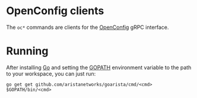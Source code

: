 # OpenConfig clients

The `oc*` commands are clients for the [OpenConfig](http://openconfig.net) gRPC interface.

# Running

After installing [Go](https://golang.org/dl/) and setting the [GOPATH](https://golang.org/doc/code.html#GOPATH) environment variable to the path to your workspace, you can just run:

```
go get get github.com/aristanetworks/goarista/cmd/<cmd>
$GOPATH/bin/<cmd>
```
